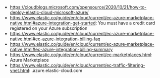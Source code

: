 - https://cloudblogs.microsoft.com/opensource/2020/10/21/how-to-deploy-elastic-cloud-microsoft-azure/
- https://www.elastic.co/guide/en/cloud/current/ec-azure-marketplace-native.html#azure-integration-get-started: You must have a credit card registered on your Azure subscription
- https://www.elastic.co/guide/en/cloud/current/ec-azure-marketplace-native.html#ec-azure-integration-billing-faq
- https://www.elastic.co/guide/en/cloud/current/ec-azure-marketplace-native.html#ec-azure-integration-billing-summary
- https://www.elastic.co/guide/en/cloud/current/ec-marketplaces.html: Azure Marketplace
- https://www.elastic.co/guide/en/cloud/current/ec-traffic-filtering-vnet.html: .azure.elastic-cloud.com
